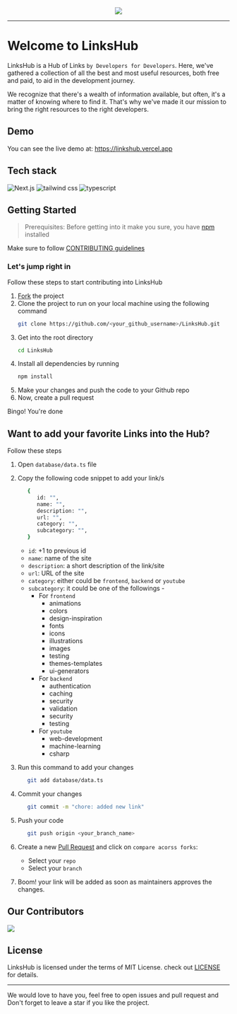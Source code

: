<div align="center">
<img src="https://user-images.githubusercontent.com/78981177/215495029-ff9d4d24-a626-494a-859d-293cb9925f63.png"/>
</div><hr>

# Welcome to LinksHub

LinksHub is a Hub of Links `by Developers for Developers`. Here, we've gathered a collection of all the best and most useful resources, both free and paid, to aid in the development journey.

We recognize that there's a wealth of information available, but often, it's a matter of knowing where to find it. That's why we've made it our mission to bring the right resources to the right developers.

## Demo

You can see the live demo at: https://linkshub.vercel.app

## Tech stack

![Next.js](https://img.shields.io/badge/Next.js-7c3aed?style=for-the-badge&logo=next.js&logoColor=white)
![tailwind css](https://img.shields.io/badge/tailwind_css-7c3aed?style=for-the-badge&logo=tailwindcss&logoColor=white)
![typescript](https://img.shields.io/badge/typescript-7c3aed?style=for-the-badge&logo=typescript&logoColor=white)

## Getting Started

> Prerequisites: Before getting into it make you sure, you have [npm](https://nodejs.org/download) installed

Make sure to follow [CONTRIBUTING guidelines](https://github.com/rupali-codes/LinksHub/blob/main/CONTRIBUTING.md)

### Let's jump right in

Follow these steps to start contributing into LinksHub

1. [Fork](https://github.com/rupali-codes/LinksHub/fork) the project
2. Clone the project to run on your local machine using the following command
   ```sh
   git clone https://github.com/<your_github_username>/LinksHub.git
   ```
3. Get into the root directory
   ```sh
   cd LinksHub
   ```
4. Install all dependencies by running
   ```sh
   npm install
   ```
5. Make your changes and push the code to your Github repo
6. Now, create a pull request

Bingo! You're done

## Want to add your favorite Links into the Hub?

Follow these steps

1. Open `database/data.ts` file
   
2. Copy the following code snippet to add your link/s
   
   ```sh
      {
         id: "",
         name: "",
         description: "",
         url: "",
         category: "",
         subcategory: "",
      }
   ```
   * `id`: +1 to previous id
   * `name`: name of the site 
   * `description`: a short description of the link/site
   * `url`: URL of the site
   * `category`: either could be `frontend`, `backend` or `youtube` 
   * `subcategory`: it could be one of the followings - 
     * For `frontend`
        * animations
        * colors
        * design-inspiration
        * fonts
        * icons
        * illustrations
        * images
        * testing
        * themes-templates
        * ui-generators
      * For `backend`
        * authentication
        * caching
        * security
        * validation
        * security
        * testing
      * For `youtube`
        * web-development
        * machine-learning
        * csharp


3. Run this command to add your changes
   ```sh
      git add database/data.ts
   ```

4. Commit your changes
   ```sh 
      git commit -m "chore: added new link"
   ```

5. Push your code
   ```sh
      git push origin <your_branch_name>
   ```

6. Create a new [Pull Request]([here](https://github.com/rupali-codes/LinksHub/compare) ) and click on `compare acorss forks`:
      * Select your `repo`
      * Select your `branch`
  
7. Boom! your link will be added as soon as maintainers approves the changes.

## Our Contributors

<a href="https://github.com/rupali-codes/LinksHub/graphs/contributors">
  <img src="https://contrib.rocks/image?repo=rupali-codes/LinksHub" />
</a>

## License

LinksHub is licensed under the terms of MIT License. check out [LICENSE](https://github.com/rupali-codes/LinksHub/blob/main/LICENSE) for details.

---

We would love to have you, feel free to open issues and pull request and Don't forget to leave a star if you like the project.
